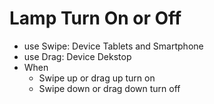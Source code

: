 # Lamp Turn On or Off

- use Swipe: Device Tablets and Smartphone
- use Drag: Device Dekstop
- When
  - Swipe up or drag up turn on
  - Swipe down or drag down turn off
